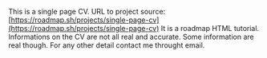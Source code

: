 This is a single page CV.
URL to project source: [https://roadmap.sh/projects/single-page-cv](https://roadmap.sh/projects/single-page-cv)
It is a roadmap HTML tutorial.
Informations on the CV are not all real and accurate.
Some information are  real though.
For any other detail contact me throught email.
